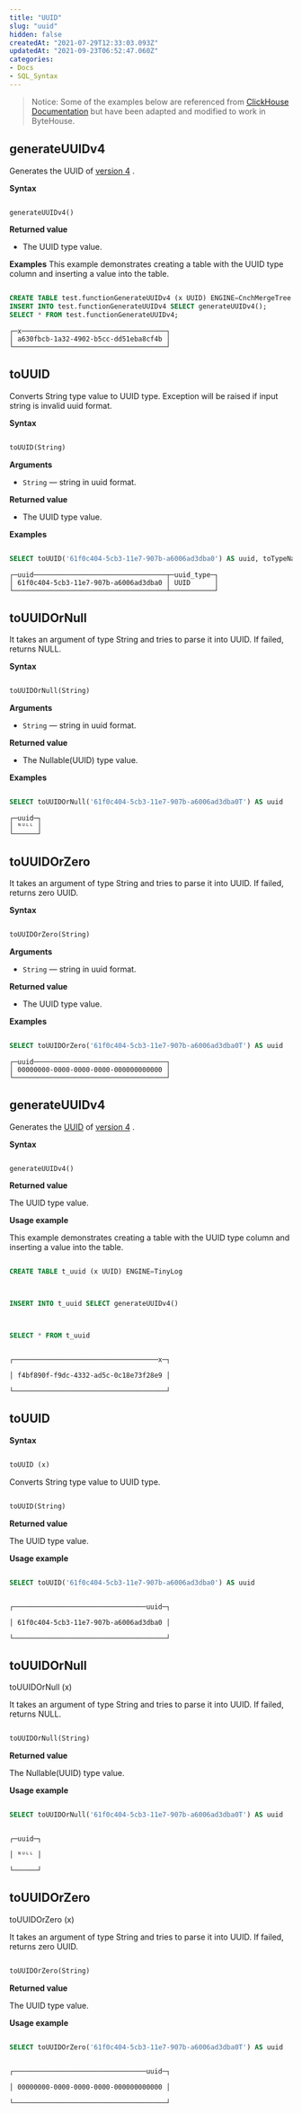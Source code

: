 ```yaml
---
title: "UUID"
slug: "uuid"
hidden: false
createdAt: "2021-07-29T12:33:03.093Z"
updatedAt: "2021-09-23T06:52:47.060Z"
categories:
- Docs
- SQL_Syntax
---
```

> Notice:
Some of the examples below are referenced from [ClickHouse Documentation](https://clickhouse.com/docs/en/sql-reference/functions/) but have been adapted and modified to work in ByteHouse.

## generateUUIDv4
Generates the UUID of [version 4](https://tools.ietf.org/html/rfc4122#section-4.4) .

**Syntax**
```sql

generateUUIDv4()
```

**Returned value**
- The UUID type value.

**Examples**
This example demonstrates creating a table with the UUID type column and inserting a value into the table.
```sql

CREATE TABLE test.functionGenerateUUIDv4 (x UUID) ENGINE=CnchMergeTree ORDER BY x;
INSERT INTO test.functionGenerateUUIDv4 SELECT generateUUIDv4();
SELECT * FROM test.functionGenerateUUIDv4;
```

```plain%20text
┌─x────────────────────────────────────┐
│ a630fbcb-1a32-4902-b5cc-dd51eba8cf4b │
└──────────────────────────────────────┘
```

## toUUID
Converts String type value to UUID type. Exception will be raised if input string is invalid uuid format.

**Syntax**
```sql

toUUID(String)
```

**Arguments** 
- `String` — string in uuid format. 

**Returned value**
- The UUID type value.

**Examples**
```sql

SELECT toUUID('61f0c404-5cb3-11e7-907b-a6006ad3dba0') AS uuid, toTypeName(uuid) AS uuid_type;
```

```plain%20text
┌─uuid─────────────────────────────────┬─uuid_type─┐
│ 61f0c404-5cb3-11e7-907b-a6006ad3dba0 │ UUID      │
└──────────────────────────────────────┴───────────┘
```

## toUUIDOrNull
It takes an argument of type String and tries to parse it into UUID. If failed, returns NULL.

**Syntax**
```sql

toUUIDOrNull(String)
```
**Arguments** 
- `String` — string in uuid format. 

**Returned value**
- The Nullable(UUID) type value.

**Examples**
```sql

SELECT toUUIDOrNull('61f0c404-5cb3-11e7-907b-a6006ad3dba0T') AS uuid
```

```plain%20text
┌─uuid─┐
│ ᴺᵁᴸᴸ │
└──────┘
```

## toUUIDOrZero
It takes an argument of type String and tries to parse it into UUID. If failed, returns zero UUID.

**Syntax**
```sql

toUUIDOrZero(String)
```

**Arguments** 
- `String` — string in uuid format. 

**Returned value**
- The UUID type value.

**Examples**
```sql

SELECT toUUIDOrZero('61f0c404-5cb3-11e7-907b-a6006ad3dba0T') AS uuid
```

```plain%20text
┌─uuid─────────────────────────────────┐
│ 00000000-0000-0000-0000-000000000000 │
└──────────────────────────────────────┘
```



## generateUUIDv4


Generates the [UUID](https://bytedance.feishu.cn/sql-reference/data-types/uuid.md) of [version 4](https://tools.ietf.org/html/rfc4122#section-4.4) .

**Syntax**

```sql

generateUUIDv4()

```

**Returned value**

The UUID type value.

**Usage example**

This example demonstrates creating a table with the UUID type column and inserting a value into the table.

```sql

CREATE TABLE t_uuid (x UUID) ENGINE=TinyLog



INSERT INTO t_uuid SELECT generateUUIDv4()



SELECT * FROM t_uuid

```

```plain%20text

┌────────────────────────────────────x─┐

│ f4bf890f-f9dc-4332-ad5c-0c18e73f28e9 │

└──────────────────────────────────────┘

```

## toUUID


**Syntax**

```sql

toUUID (x) 

```

Converts String type value to UUID type.

```sql

toUUID(String)

```

**Returned value**

The UUID type value.

**Usage example**

```sql

SELECT toUUID('61f0c404-5cb3-11e7-907b-a6006ad3dba0') AS uuid

```

```plain%20text

┌─────────────────────────────────uuid─┐

│ 61f0c404-5cb3-11e7-907b-a6006ad3dba0 │

└──────────────────────────────────────┘

```

## toUUIDOrNull


toUUIDOrNull (x)

It takes an argument of type String and tries to parse it into UUID. If failed, returns NULL.

```sql

toUUIDOrNull(String)

```

**Returned value**

The Nullable(UUID) type value.

**Usage example**

```sql

SELECT toUUIDOrNull('61f0c404-5cb3-11e7-907b-a6006ad3dba0T') AS uuid

```

```plain%20text

┌─uuid─┐

│ ᴺᵁᴸᴸ │

└──────┘

```

## toUUIDOrZero


toUUIDOrZero (x)

It takes an argument of type String and tries to parse it into UUID. If failed, returns zero UUID.

```sql

toUUIDOrZero(String)

```

**Returned value**

The UUID type value.

**Usage example**

```sql

SELECT toUUIDOrZero('61f0c404-5cb3-11e7-907b-a6006ad3dba0T') AS uuid

```

```plain%20text

┌─────────────────────────────────uuid─┐

│ 00000000-0000-0000-0000-000000000000 │

└──────────────────────────────────────┘

```